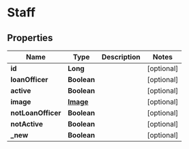 
# Staff

## Properties
Name | Type | Description | Notes
------------ | ------------- | ------------- | -------------
**id** | **Long** |  |  [optional]
**loanOfficer** | **Boolean** |  |  [optional]
**active** | **Boolean** |  |  [optional]
**image** | [**Image**](Image.md) |  |  [optional]
**notLoanOfficer** | **Boolean** |  |  [optional]
**notActive** | **Boolean** |  |  [optional]
**_new** | **Boolean** |  |  [optional]



